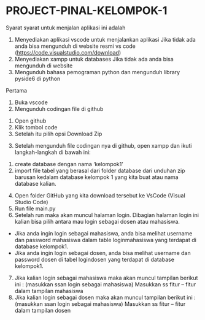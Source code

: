 # PROJECT-PINAL-KELOMPOK-1
Syarat syarat untuk menjalan aplikasi ini adalah 
1.	Menyediakan aplikasi vscode untuk menjalankan aplikasi 
Jika tidak ada anda bisa mengunduh di website resmi vs code (https://code.visualstudio.com/download)
2.	Menyediakan xampp untuk databases
Jika tidak ada anda bisa mengunduh di website
3.	Mengunduh bahasa pemograman python dan mengunduh library pyside6 di python

Pertama 
1.	Buka vscode 
2.	Mengunduh codingan file di github 
1)	Open github
2)	Klik tombol code
3)	Setelah itu pilih opsi Download Zip
3.	Setelah mengunduh file codingan nya di github, open xampp dan ikuti langkah-langkah di bawah ini:
1) create database dengan nama ‘kelompok1’ 
2) import file tabel yang berasal dari folder database dari unduhan zip barusan kedalam database kelompok 1 yang kita buat atau nama database kalian. 
4.	Open folder GitHub yang kita download tersebut ke VsCode (Visual Studio Code)
5.	Run file main.py
6.	Setelah run maka akan muncul halaman login. Dibagian halaman login ini kalian bisa pilih antara mau login sebagai dosen atau mahasiswa. 
-	Jika anda ingin login sebagai mahasiswa, anda bisa melihat username dan password mahasiswa dalam table loginmahasiswa yang terdapat di database kelompok1. 
-	Jika anda ingin login sebagai dosen, anda bisa melihat username dan password dosen di tabel logindosen yang terdapat di database kelompok1.
7.	Jika kalian login sebagai mahasiswa maka akan muncul tampilan berikut ini : (masukkan ssan login sebagai mahasiswa)
Masukkan ss fitur – fitur dalam tampilan mahasiswa 
8.	Jika kalian login sebagai dosen maka akan muncul tampilan berikut ini :(masukkan ssan login sebagai mahasiswa)
Masukkan ss fitur – fitur dalam tampilan dosen
